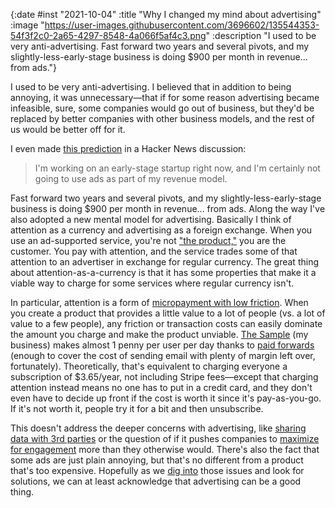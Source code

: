 {:date #inst "2021-10-04" :title "Why I changed my mind about advertising" :image "https://user-images.githubusercontent.com/3696602/135544353-54f3f2c0-2a65-4297-8548-4a066f5af4c3.png" :description "I used to be very anti-advertising. Fast forward two years and several pivots, and my slightly-less-early-stage business is doing $900 per month in revenue... from ads."}

I used to be very anti-advertising. I believed that in addition to being annoying, it was unnecessary&mdash;that if for some reason
advertising became infeasible, sure, some companies would go out of business, but they'd be replaced by better companies
with other business models, and the rest of us would be better off for it.

I even made [this prediction](https://news.ycombinator.com/item?id=20542993) in a Hacker News discussion:

> I'm working on an early-stage startup right now, and I'm certainly not going to use ads as part of my revenue model.

Fast forward two years and several pivots, and my slightly-less-early-stage business is doing $900 per month in revenue... from ads.
Along the way I've also adopted a new mental model for advertising. 
Basically I think of attention as a currency and advertising as a foreign exchange. When you use an ad-supported service, you're not ["the product,"](http://powazek.com/posts/3229) you are the customer. You pay with attention, and the service trades some of that attention to an advertiser in exchange for regular currency.
The great thing about attention-as-a-currency is that it has some properties that make it a viable way to charge for some services where regular currency isn't.

In particular, attention is a form of [micropayment with low friction](https://twitter.com/patio11/status/1406902219086069766).
When you create a product that provides a little value to a lot of people (vs. a lot of value to a few people),
any friction or transaction costs can easily dominate the amount you charge and make the product unviable. [The Sample](https://thesample.ai) (my business) makes almost 1 penny
per user per day thanks to [paid forwards](https://silken-cafe-474.notion.site/About-The-Sample-a989b5bd39054b37a51432d6999beac3#897e7ab4bba742ba9a5830097ac33eb8) (enough to cover the cost of sending email with plenty of margin left over, fortunately).
Theoretically, that's equivalent to charging everyone a subscription of $3.65/year, not including Stripe fees&mdash;except that
charging attention instead means no one has to put in a credit card, and they don't even have to decide up front if the cost is
worth it since it's pay-as-you-go. If it's not worth it, people try it for a bit and then unsubscribe.

This doesn't address the deeper concerns with advertising, like [sharing data with 3rd parties](https://warzel.substack.com/p/the-internets-original-sin) or
the question of if it pushes companies to [maximize for engagement](https://on.substack.com/p/breaking-off-the-engagement) more than they otherwise would.
There's also the fact that some ads are just plain annoying, but that's no different from a product that's too expensive. Hopefully
as we [dig into](https://www.ben-evans.com/benedictevans/2021/8/27/understanding-privacy) those issues and look for solutions, we can at least
acknowledge that advertising can be a good thing.
